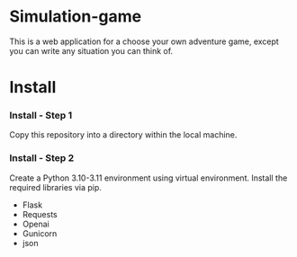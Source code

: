 # Simulation-game
This is a web application for a choose your own adventure game, except you can write any situation you can think of.


# Install
### Install - Step 1
  Copy this repository into a directory within the local machine.

### Install - Step 2
  Create a Python 3.10-3.11 environment using virtual environment.
  Install the required libraries via pip.
  - Flask
  - Requests
  - Openai
  - Gunicorn
  - json
